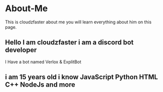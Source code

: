 # About-Me
This is cloudzfaster about me you will learn everything about him on this page.


## Hello I am cloudzfaster i am a discord bot developer


I Have a bot named Verlox & ExplitBot


## i am 15 years old i know JavaScript Python HTML C++ NodeJs and more
